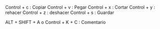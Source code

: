 

Control + c : Copiar
Control + v : Pegar
Control + x : Cortar
Control + y : rehacer
Control + z : deshacer
Control + s : Guardar

ALT + SHIFT + A o Control + K + C : Comentario